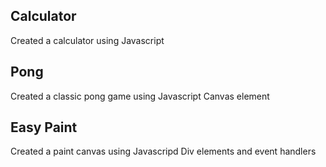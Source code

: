 ## Calculator
Created a calculator using Javascript

## Pong
Created a classic pong game using Javascript Canvas element

## Easy Paint
Created a paint canvas using Javascripd Div elements and event handlers
